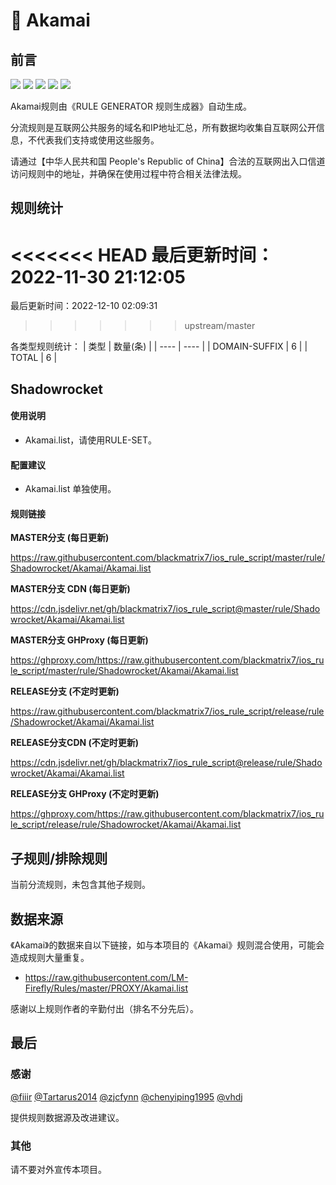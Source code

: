 # 🧸 Akamai

## 前言

![](https://shields.io/badge/-移除重复规则-ff69b4) ![](https://shields.io/badge/-DOMAIN与DOMAIN--SUFFIX合并-green) ![](https://shields.io/badge/-DOMAIN--SUFFIX间合并-critical) ![](https://shields.io/badge/-DOMAIN--SUFFIX与DOMAIN--KEYWORD合并-blue) ![](https://shields.io/badge/-IP--CIDR(6)合并-blueviolet) 

Akamai规则由《RULE GENERATOR 规则生成器》自动生成。

分流规则是互联网公共服务的域名和IP地址汇总，所有数据均收集自互联网公开信息，不代表我们支持或使用这些服务。

请通过【中华人民共和国 People's Republic of China】合法的互联网出入口信道访问规则中的地址，并确保在使用过程中符合相关法律法规。

## 规则统计

<<<<<<< HEAD
最后更新时间：2022-11-30 21:12:05
=======
最后更新时间：2022-12-10 02:09:31
>>>>>>> upstream/master

各类型规则统计：
| 类型 | 数量(条)  | 
| ---- | ----  |
| DOMAIN-SUFFIX | 6  | 
| TOTAL | 6  | 


## Shadowrocket 

#### 使用说明
- Akamai.list，请使用RULE-SET。

#### 配置建议
- Akamai.list 单独使用。

#### 规则链接
**MASTER分支 (每日更新)**

https://raw.githubusercontent.com/blackmatrix7/ios_rule_script/master/rule/Shadowrocket/Akamai/Akamai.list

**MASTER分支 CDN (每日更新)**

https://cdn.jsdelivr.net/gh/blackmatrix7/ios_rule_script@master/rule/Shadowrocket/Akamai/Akamai.list

**MASTER分支 GHProxy (每日更新)**

https://ghproxy.com/https://raw.githubusercontent.com/blackmatrix7/ios_rule_script/master/rule/Shadowrocket/Akamai/Akamai.list

**RELEASE分支 (不定时更新)**

https://raw.githubusercontent.com/blackmatrix7/ios_rule_script/release/rule/Shadowrocket/Akamai/Akamai.list

**RELEASE分支CDN (不定时更新)**

https://cdn.jsdelivr.net/gh/blackmatrix7/ios_rule_script@release/rule/Shadowrocket/Akamai/Akamai.list

**RELEASE分支 GHProxy (不定时更新)**

https://ghproxy.com/https://raw.githubusercontent.com/blackmatrix7/ios_rule_script/release/rule/Shadowrocket/Akamai/Akamai.list

## 子规则/排除规则


当前分流规则，未包含其他子规则。

## 数据来源

《Akamai》的数据来自以下链接，如与本项目的《Akamai》规则混合使用，可能会造成规则大量重复。

- https://raw.githubusercontent.com/LM-Firefly/Rules/master/PROXY/Akamai.list


感谢以上规则作者的辛勤付出（排名不分先后）。

## 最后

### 感谢

[@fiiir](https://github.com/fiiir) [@Tartarus2014](https://github.com/Tartarus2014) [@zjcfynn](https://github.com/zjcfynn) [@chenyiping1995](https://github.com/chenyiping1995) [@vhdj](https://github.com/vhdj)

提供规则数据源及改进建议。

### 其他

请不要对外宣传本项目。
